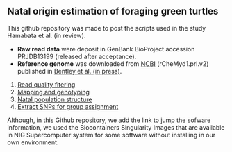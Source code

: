 ##  Natal origin estimation of foraging green turtles

This github repository was made to post the scripts used in the study Hamabata et al. (in review).



- **Raw read data** were deposit in GenBank BioProject accession PRJDB13199 (released after acceptance).
- **Reference genome** was downloaded from [NCBI](https://www.ncbi.nlm.nih.gov/assembly/GCF_015237465.2#/st) (rCheMyd1.pri.v2) published in [Bentley et al. (in press)]().



1. [Read quality fitering](https://github.com/tmkhmbt/foraging_turtle_group_assignment/blob/main/read_quality_filtering.md)
2. [Mapping and genotyping](https://github.com/tmkhmbt/foraging_turtle_group_assignment/blob/main/mapping_to_genotyping.md)
3. [Natal population structure](https://github.com/tmkhmbt/foraging_turtle_group_assignment/blob/main/Population%20structure.md)
4. [Extract SNPs for group assignment](https://github.com/tmkhmbt/foraging_turtle_group_assignment/blob/main/Extract%20SNPs%20for%20group%20assignment.md)

Although, in this Github repository, we add the link to jump the sofware information, we used the Biocontainers Singularity Images that are available in NIG Supercomputer system for some software without installing in our own environment. 
